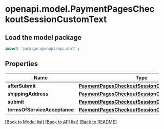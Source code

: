 # openapi.model.PaymentPagesCheckoutSessionCustomText

## Load the model package
```dart
import 'package:openapi/api.dart';
```

## Properties
Name | Type | Description | Notes
------------ | ------------- | ------------- | -------------
**afterSubmit** | [**PaymentPagesCheckoutSessionCustomTextPosition**](PaymentPagesCheckoutSessionCustomTextPosition.md) |  | [optional] 
**shippingAddress** | [**PaymentPagesCheckoutSessionCustomTextPosition**](PaymentPagesCheckoutSessionCustomTextPosition.md) |  | [optional] 
**submit** | [**PaymentPagesCheckoutSessionCustomTextPosition**](PaymentPagesCheckoutSessionCustomTextPosition.md) |  | [optional] 
**termsOfServiceAcceptance** | [**PaymentPagesCheckoutSessionCustomTextPosition**](PaymentPagesCheckoutSessionCustomTextPosition.md) |  | [optional] 

[[Back to Model list]](../README.md#documentation-for-models) [[Back to API list]](../README.md#documentation-for-api-endpoints) [[Back to README]](../README.md)


